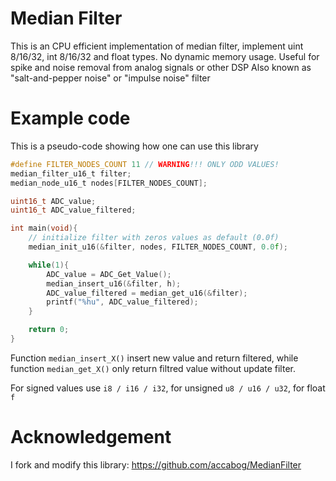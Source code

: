 # Median Filter
This is an CPU efficient implementation of median filter, implement uint 8/16/32, int 8/16/32 and float types. No dynamic memory usage.
Useful for spike and noise removal from analog signals or other DSP
Also known as "salt-and-pepper noise" or "impulse noise" filter

# Example code
This is a pseudo-code showing how one can use this library
```c
#define FILTER_NODES_COUNT 11 // WARNING!!! ONLY ODD VALUES!
median_filter_u16_t filter;
median_node_u16_t nodes[FILTER_NODES_COUNT];

uint16_t ADC_value;
uint16_t ADC_value_filtered;

int main(void){
    // initialize filter with zeros values as default (0.0f)
    median_init_u16(&filter, nodes, FILTER_NODES_COUNT, 0.0f);

    while(1){
        ADC_value = ADC_Get_Value();
        median_insert_u16(&filter, h);
        ADC_value_filtered = median_get_u16(&filter);
        printf("%hu", ADC_value_filtered);
    }

    return 0;
}
```

Function ```median_insert_X()``` insert new value and return filtered, while function ```median_get_X()``` only return filtred value without update filter.

For signed values use ``` i8 / i16 / i32 ```, for unsigned ``` u8 / u16 / u32 ```, for float ``` f ```

# Acknowledgement
I fork and modify this library: https://github.com/accabog/MedianFilter
